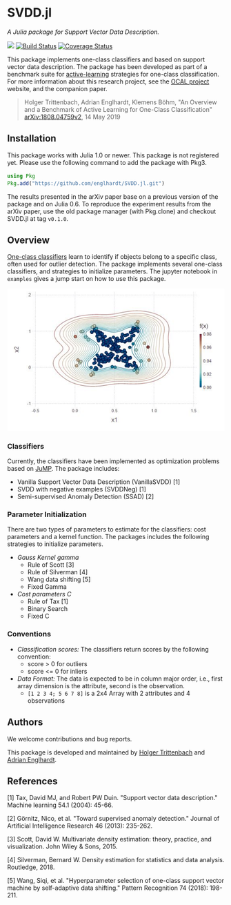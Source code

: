 # SVDD.jl
_A Julia package for Support Vector Data Description._

[![][docs-master-img]][docs-master-url]
[![Build Status](https://travis-ci.com/englhardt/SVDD.jl.svg?branch=master)](https://travis-ci.com/englhardt/SVDD.jl)
[![Coverage Status](https://coveralls.io/repos/github/englhardt/SVDD.jl/badge.svg?branch=master)](https://coveralls.io/github/englhardt/SVDD.jl?branch=master)

This package implements one-class classifiers and based on support vector data description.
The package has been developed as part of a benchmark suite for [active-learning](https://en.wikipedia.org/wiki/Active_learning_(machine_learning)) strategies for one-class classification. For more information about this research project, see the [OCAL project](https://www.ipd.kit.edu/ocal/) website, and the companion paper.

> Holger Trittenbach, Adrian Englhardt, Klemens Böhm, "An Overview and a Benchmark of Active Learning for One-Class Classification" [arXiv:1808.04759v2](https://arxiv.org/abs/1808.04759v2), 14 May 2019

## Installation
This package works with Julia 1.0 or newer.
This package is not registered yet. Please use the following command to add the package with Pkg3.
```Julia
using Pkg
Pkg.add("https://github.com/englhardt/SVDD.jl.git")
```

The results presented in the arXiv paper base on a previous version of the package and on Julia 0.6.
To reproduce the experiment results from the arXiv paper, use the old package manager (with Pkg.clone) and checkout SVDD.jl at tag `v0.1.0`.

## Overview

[One-class classifiers](https://en.wikipedia.org/wiki/One-class_classification) learn to identify if objects belong to a specific class, often used for outlier detection.
The package implements several one-class classifiers, and strategies to initialize parameters.
The jupyter notebook in `examples` gives a jump start on how to use this package.

![SVDD](examples/SVDD_example.jpg)

### Classifiers

Currently, the classifiers have been implemented as optimization problems based on [JuMP](https://github.com/JuliaOpt/JuMP.jl).
The package includes:

* Vanilla Support Vector Data Description (VanillaSVDD) [1]
* SVDD with negative examples (SVDDNeg) [1]
* Semi-supervised Anomaly Detection (SSAD) [2]

### Parameter Initialization

There are two types of parameters to estimate for the classifiers: cost parameters and a kernel function.
The packages includes the following strategies to initialize parameters.

* _Gauss Kernel gamma_
  * Rule of Scott [3]
  * Rule of Silverman [4]
  * Wang data shifting [5]
  * Fixed Gamma
* _Cost parameters C_
  * Rule of Tax [1]
  * Binary Search
  * Fixed C

### Conventions
* _Classification scores:_ The classifiers return scores by the following convention:
  * score > 0 for outliers
  * score <= 0 for inliers
* _Data Format:_ The data is expected to be in column major order, i.e., first array dimension is the attribute, second is the observation.
  * `[1 2 3 4; 5 6 7 8]` is a 2x4 Array with 2 attributes and 4 observations

## Authors
We welcome contributions and bug reports.

This package is developed and maintained by [Holger Trittenbach](https://github.com/holtri/) and [Adrian Englhardt](https://github.com/englhardt).

## References

[1] Tax, David MJ, and Robert PW Duin. "Support vector data description." Machine learning 54.1 (2004): 45-66.

[2] Görnitz, Nico, et al. "Toward supervised anomaly detection." Journal of Artificial Intelligence Research 46 (2013): 235-262.

[3] Scott, David W. Multivariate density estimation: theory, practice, and visualization. John Wiley & Sons, 2015.

[4] Silverman, Bernard W. Density estimation for statistics and data analysis. Routledge, 2018.

[5] Wang, Siqi, et al. "Hyperparameter selection of one-class support vector machine by self-adaptive data shifting." Pattern Recognition 74 (2018): 198-211.

[docs-master-img]: https://img.shields.io/badge/docs-master-blue.svg
[docs-master-url]: https://englhardt.github.io/SVDD.jl/latest
